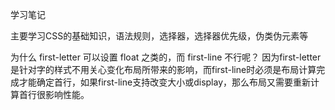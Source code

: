 <!--
 * @Author: Eric YangXinde
 * @Date: 2020-09-25 20:00:09
 * @LastModifiedBy: Eric YangXinde
 * @LastEditTime: 2020-12-27 20:45:09
 * @Description: 
-->
学习笔记

主要学习CSS的基础知识，语法规则，选择器，选择器优先级，伪类伪元素等


为什么 first-letter 可以设置 float 之类的，而 first-line 不行呢？
因为first-letter是针对字的样式不用关心变化布局所带来的影响，而first-line时必须是布局计算完成才能确定首行，如果first-line支持改变大小或display，那么布局又需要重新计算首行很影响性能。